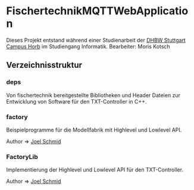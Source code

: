 # FischertechnikMQTTWebApplication

Dieses Projekt entstand während einer Studienarbeit der [DHBW Stuttgart Campus Horb](https://www.dhbw-stuttgart.de/horb/home/) im Studiengang Informatik.
Bearbeiter: Moris Kotsch

## Verzeichnisstruktur

### deps 
Von fischertechnik bereitgestellte Bibliotheken und Header Dateien zur Entwicklung von Software für den TXT-Controller in C++.

### factory
Beispielprogramme für die Modellfabrik mit Highlevel und Lowlevel API.

Author => [Joel Schmid](https://github.com/SchmidJoel/FischertechnikTXTApi)

### FactoryLib
Implementierung der Highlevel und Lowlevel API für den TXT-Controller.

Author => [Joel Schmid](https://github.com/SchmidJoel/FischertechnikTXTApi)